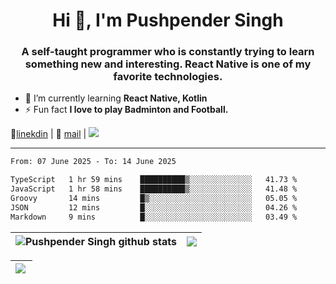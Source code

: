 <h1 align="center">Hi 👋, I'm Pushpender Singh</h1>
<h3 align="center">A self-taught programmer who is constantly trying to learn something new and interesting. React Native is one of my favorite technologies.</h3>

- 🌱 I’m currently learning **React Native, Kotlin**
- ⚡ Fun fact **I love to play Badminton and Football.**

👔[linekdin](https://www.linkedin.com/in/pushpender-singh-240061202/) | 📧 [mail](mailto:pushpendersingh694@gmail.com) | 
<a href="https://github.com/pushpender-singh-ap/pushpender-singh-ap">
    <img src="https://komarev.com/ghpvc/?username=pushpender-singh-ap&style=for-the-badge">
</a>


---

<!--START_SECTION:waka-->

```txt
From: 07 June 2025 - To: 14 June 2025

TypeScript   1 hr 59 mins    ██████████▒░░░░░░░░░░░░░░   41.73 %
JavaScript   1 hr 58 mins    ██████████▒░░░░░░░░░░░░░░   41.48 %
Groovy       14 mins         █▒░░░░░░░░░░░░░░░░░░░░░░░   05.05 %
JSON         12 mins         █░░░░░░░░░░░░░░░░░░░░░░░░   04.26 %
Markdown     9 mins          █░░░░░░░░░░░░░░░░░░░░░░░░   03.49 %
```

<!--END_SECTION:waka-->


| <a><img align="center" src="https://github-readme-stats-iota-ecru-15.vercel.app/api?username=pushpender-singh-ap&show_icons=true&include_all_commits=true&theme=buefy&hide_border=true" alt="Pushpender Singh github stats" /></a> | <a><img align="center" src="https://github-readme-stats-iota-ecru-15.vercel.app/api/top-langs/?username=pushpender-singh-ap&layout=compact&theme=buefy&hide_border=true" /></a> |
| ------------- | ------------- |

| <a> <img align="left" src="https://github-readme-streak-stats.herokuapp.com/?user=pushpender-singh-ap" /></br> </a> |
| ------------- |
